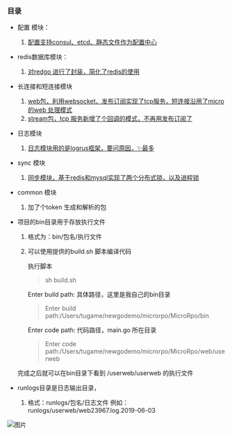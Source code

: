 ### 目录

* 配置 模块：
    1. [配置支持consul、etcd、静态文件作为配置中心](https://github.com/shabbyboy/MicroRpo/tree/master/conf)

* redis数据库模块：
    1. [对redgo 进行了封装，简化了redis的使用](https://github.com/shabbyboy/MicroRpo/tree/master/dbconn)
    
* 长连接和短连接模块
    1. [web包，利用websocket、发布订阅实现了tcp服务，短连接沿用了micro的web 处理模式](https://github.com/shabbyboy/MicroRpo/tree/master/web/userweb)
    2. [stream包，tcp 服务新增了个回调的模式，不再用发布订阅了](https://github.com/shabbyboy/MicroRpo/tree/master/stream)
        
* 日志模块
    1. [日志模块用的是logrus框架，要问原因，✨最多](https://github.com/shabbyboy/MicroRpo/tree/master/rpolog)
    
* sync 模块
    1. [同步模块，基于redis和mysql实现了两个分布式锁，以及进程锁](https://github.com/shabbyboy/MicroRpo/tree/master/rposync)
    
*  common 模块
    1. 加了个token 生成和解析的包
    
     
* 项目的bin目录用于存放执行文件
    
    1. 格式为：bin/包名/执行文件 
    2. 可以使用提供的build.sh 脚本编译代码
        
        执行脚本
        > sh build.sh
        
        Enter build path: 具体路径，这里是我自己的bin目录
        > Enter build path:/Users/tugame/newgodemo/microrpo/MicroRpo/bin 
        
        Enter code path: 代码路径，main.go 所在目录
        > Enter code path:/Users/tugame/newgodemo/microrpo/MicroRpo/web/userweb
    
    完成之后就可以在bin目录下看到 /userweb/userweb 的执行文件

* runlogs目录是日志输出目录，
    1. 格式：runlogs/包名/日志文件 例如：runlogs/userweb/web23967.log.2019-06-03
    
![图片](Micro微服务架构图.jpg)
